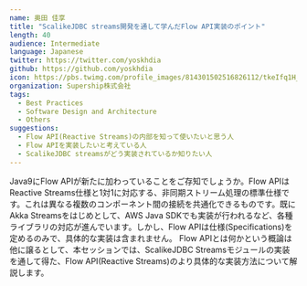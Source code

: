 ```yaml
---
name: 奥田 佳享
title: "ScalikeJDBC streams開発を通して学んだFlow API実装のポイント"
length: 40
audience: Intermediate
language: Japanese
twitter: https://twitter.com/yoskhdia
github: https://github.com/yoskhdia
icon: https://pbs.twimg.com/profile_images/814301502516826112/tkeIfq1H_400x400.jpg
organization: Supership株式会社
tags:
  - Best Practices
  - Software Design and Architecture
  - Others
suggestions:
  - Flow API(Reactive Streams)の内部を知って使いたいと思う人
  - Flow APIを実装したいと考えている人
  - ScalikeJDBC streamsがどう実装されているか知りたい人
---
```

Java9にFlow APIが新たに加わっていることをご存知でしょうか。Flow APIはReactive Streams仕様と1対1に対応する、非同期ストリーム処理の標準仕様です。これは異なる複数のコンポーネント間の接続を共通化できるものです。既にAkka Streamsをはじめとして、AWS Java SDKでも実装が行われるなど、各種ライブラリの対応が進んでいます。しかし、Flow APIは仕様(Specifications)を定めるのみで、具体的な実装は含まれません。
Flow APIとは何かという概論は他に譲るとして、本セッションでは、ScalikeJDBC Streamsモジュールの実装を通して得た、Flow API(Reactive Streams)のより具体的な実装方法について解説します。
